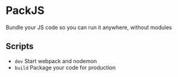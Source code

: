 # PackJS

Bundle your JS code so you can run it anywhere, without modules

## Scripts

- `dev` Start webpack and nodemon
- `build` Package your code for production
